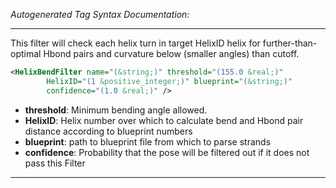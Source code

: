 <!-- THIS IS AN AUTOGENERATED FILE: Don't edit it directly, instead change the schema definition in the code itself. -->

_Autogenerated Tag Syntax Documentation:_

---
This filter will check each helix turn in target HelixID helix for further-than-optimal Hbond pairs and curvature below (smaller angles) than cutoff.

```xml
<HelixBendFilter name="(&string;)" threshold="(155.0 &real;)"
        HelixID="(1 &positive_integer;)" blueprint="(&string;)"
        confidence="(1.0 &real;)" />
```

-   **threshold**: Minimum bending angle allowed.
-   **HelixID**: Helix number over which to calculate bend and Hbond pair distance according to blueprint numbers
-   **blueprint**: path to blueprint file from which to parse strands
-   **confidence**: Probability that the pose will be filtered out if it does not pass this Filter

---
